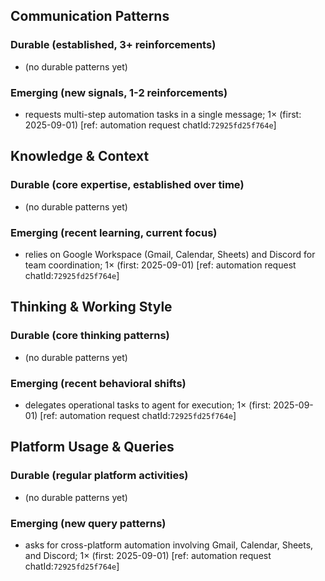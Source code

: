 ## Communication Patterns
### Durable (established, 3+ reinforcements)
- (no durable patterns yet)

### Emerging (new signals, 1-2 reinforcements)
- requests multi-step automation tasks in a single message; 1× (first: 2025-09-01) [ref: automation request chatId:`72925fd25f764e`]

## Knowledge & Context
### Durable (core expertise, established over time)
- (no durable patterns yet)

### Emerging (recent learning, current focus)
- relies on Google Workspace (Gmail, Calendar, Sheets) and Discord for team coordination; 1× (first: 2025-09-01) [ref: automation request chatId:`72925fd25f764e`]

## Thinking & Working Style
### Durable (core thinking patterns)
- (no durable patterns yet)

### Emerging (recent behavioral shifts)
- delegates operational tasks to agent for execution; 1× (first: 2025-09-01) [ref: automation request chatId:`72925fd25f764e`]

## Platform Usage & Queries
### Durable (regular platform activities)
- (no durable patterns yet)

### Emerging (new query patterns)
- asks for cross-platform automation involving Gmail, Calendar, Sheets, and Discord; 1× (first: 2025-09-01) [ref: automation request chatId:`72925fd25f764e`]